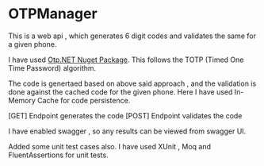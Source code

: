 # OTPManager

This is a web api , which generates 6 digit codes and validates the same for a given phone.

I have used [Otp.NET Nuget Package](https://www.nuget.org/packages/Otp.NET). This follows the TOTP (Timed One Time Password) algorithm.

The code is genertaed based on above said approach , and the validation is done against the cached code for the given phone. Here I have used In-Memory Cache for code persistence.

[GET] Endpoint generates the code
[POST] Endpoint validates the code

I have enabled swagger , so any results can be viewed from swagger UI.

Added some unit test cases also. I have used XUnit , Moq and FluentAssertions for unit tests.

